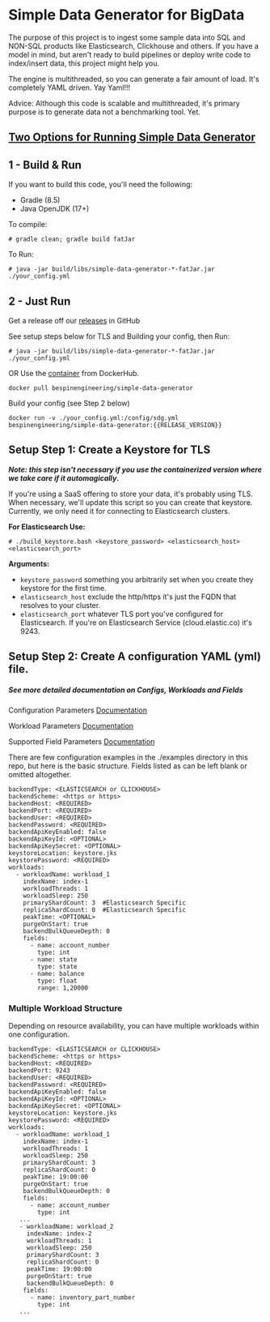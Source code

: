 # Simple Data Generator for BigData
The purpose of this project is to ingest some sample data into SQL and NON-SQL products like Elasticsearch, Clickhouse and others. 
If you have a model in mind, but aren't ready to build pipelines or deploy write code to index/insert data, this project might help you.

The engine is multithreaded, so you can generate a fair amount of load.
It's completely YAML driven. Yay Yaml!!!

Advice: Although this code is scalable and multithreaded, it's primary purpose is to generate data not a benchmarking tool. Yet. 

## <U> Two Options for Running Simple Data Generator</U>

## 1 - Build & Run

If you want to build this code, you'll need the following:
* Gradle (8.5)
* Java OpenJDK (17+)

To compile: <P>
```# gradle clean; gradle build fatJar``` <P>
To Run: <P>
```# java -jar build/libs/simple-data-generator-*-fatJar.jar ./your_config.yml```

## 2 - Just Run
Get a release off our [releases](https://github.com/bespinengineering/simple-data-generator/releases) in GitHub

See setup steps below for TLS and Building your config, then Run: <P>
```# java -jar build/libs/simple-data-generator-*-fatJar.jar ./your_config.yml```

OR
Use the [container](https://hub.docker.com/r/bespinengineering/simple-data-generator) from DockerHub.

```docker pull bespinengineering/simple-data-generator``` <p>
Build your config (see Step 2 below)<p>
```docker run -v ./your_config.yml:/config/sdg.yml bespinengineering/simple-data-generator:{{RELEASE_VERSION}}```


## Setup Step 1: Create a Keystore for TLS 

_<B>Note: this step isn't necessary if you use the containerized version where we take care if it automagically_.</B>

If you're using a SaaS offering to store your data, it's probably using TLS.  
When necessary, we'll update this script so you can create that keystore.  
Currently, we only need it for connecting to Elasticsearch clusters.   

**For Elasticsearch Use:**
```
# ./build_keystore.bash <keystore_password> <elasticsearch_host> <elasticsearch_port>
```
**Arguments:** 
  * ```keystore_password``` something you arbitrarily set when you create they keystore for the first time.
  * ```elasticsearch_host``` exclude the http/https it's just the FQDN that resolves to your cluster.
  * ```elasticsearch_port``` whatever TLS port you've configured for Elasticsearch.  If you're on Elasticsearch Service (cloud.elastic.co) it's 9243.


## Setup Step 2: Create A configuration YAML (yml) file.

##### See more detailed documentation on Configs, Workloads and Fields
Configuration Parameters [Documentation](https://github.com/bespinengineering/simple-data-generator/blob/master/docs/configuration_parameters.md) 

Workload Parameters [Documentation](https://github.com/bespinengineering/simple-data-generator/blob/master/docs/workload_parameters.md) 

Supported Field Parameters [Documentation](https://github.com/bespinengineering/simple-data-generator/blob/master/docs/supported_fields.md) 



There are few configuration examples in the ./examples directory in this repo, but here is the basic structure.
Fields listed as <OPTIONAL> can be left blank or omitted altogether. 
```
backendType: <ELASTICSEARCH or CLICKHOUSE>
backendScheme: <https or https>
backendHost: <REQUIRED>
backendPort: <REQUIRED>
backendUser: <REQUIRED>
backendPassword: <REQUIRED>
backendApiKeyEnabled: false
backendApiKeyId: <OPTIONAL>
backendApiKeySecret: <OPTIONAL>
keystoreLocation: keystore.jks
keystorePassword: <REQUIRED>
workloads:
  - workloadName: workload_1
    indexName: index-1    
    workloadThreads: 1
    workloadSleep: 250
    primaryShardCount: 3  #Elasticsearch Specific
    replicaShardCount: 0  #Elasticsearch Specific
    peakTime: <OPTIONAL>
    purgeOnStart: true
    backendBulkQueueDepth: 0
    fields:
      - name: account_number
        type: int
      - name: state
        type: state
      - name: balance
        type: float
        range: 1,20000

```
### Multiple Workload Structure
Depending on resource availability, you can have multiple workloads within one configuration.

```
backendType: <ELASTICSEARCH or CLICKHOUSE>
backendScheme: <https or https>
backendHost: <REQUIRED>
backendPort: 9243
backendUser: <REQUIRED>
backendPassword: <REQUIRED>
backendApiKeyEnabled: false
backendApiKeyId: <OPTIONAL>
backendApiKeySecret: <OPTIONAL>
keystoreLocation: keystore.jks
keystorePassword: <REQUIRED>
workloads:
  - workloadName: workload_1
    indexName: index-1
    workloadThreads: 1
    workloadSleep: 250
    primaryShardCount: 3
    replicaShardCount: 0
    peakTime: 19:00:00
    purgeOnStart: true
    backendBulkQueueDepth: 0
    fields:
      - name: account_number
        type: int
   ...
   - workloadName: workload_2
     indexName: index-2
     workloadThreads: 1
     workloadSleep: 250
     primaryShardCount: 3
     replicaShardCount: 0
     peakTime: 19:00:00
     purgeOnStart: true
     backendBulkQueueDepth: 0
    fields:
      - name: inventory_part_number
        type: int
   ...
```
